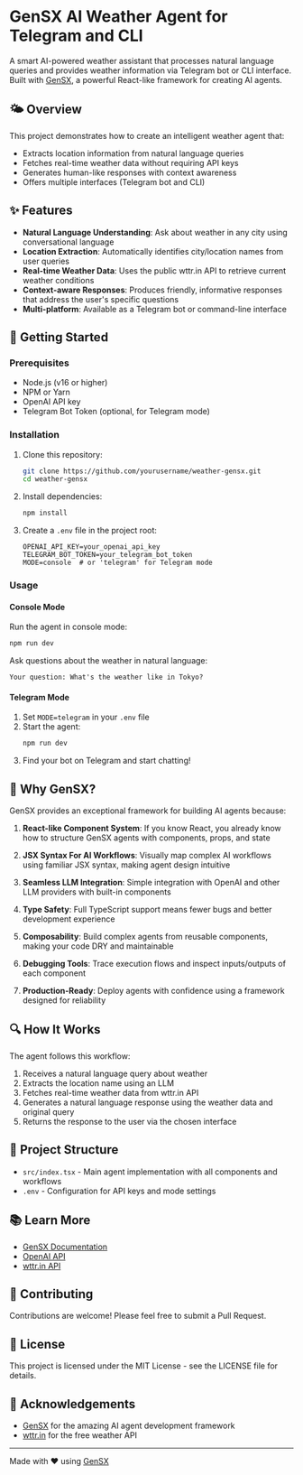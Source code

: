 # GenSX AI Weather Agent for Telegram and CLI

A smart AI-powered weather assistant that processes natural language queries and provides weather information via Telegram bot or CLI interface. Built with [GenSX](https://gensx.com), a powerful React-like framework for creating AI agents.

## 🌤️ Overview

This project demonstrates how to create an intelligent weather agent that:

- Extracts location information from natural language queries
- Fetches real-time weather data without requiring API keys
- Generates human-like responses with context awareness
- Offers multiple interfaces (Telegram bot and CLI)

## ✨ Features

- **Natural Language Understanding**: Ask about weather in any city using conversational language
- **Location Extraction**: Automatically identifies city/location names from user queries
- **Real-time Weather Data**: Uses the public wttr.in API to retrieve current weather conditions
- **Context-aware Responses**: Produces friendly, informative responses that address the user's specific questions
- **Multi-platform**: Available as a Telegram bot or command-line interface

## 🚀 Getting Started

### Prerequisites

- Node.js (v16 or higher)
- NPM or Yarn
- OpenAI API key
- Telegram Bot Token (optional, for Telegram mode)

### Installation

1. Clone this repository:
   ```bash
   git clone https://github.com/yourusername/weather-gensx.git
   cd weather-gensx
   ```

2. Install dependencies:
   ```bash
   npm install
   ```

3. Create a `.env` file in the project root:
   ```
   OPENAI_API_KEY=your_openai_api_key
   TELEGRAM_BOT_TOKEN=your_telegram_bot_token
   MODE=console  # or 'telegram' for Telegram mode
   ```

### Usage

#### Console Mode

Run the agent in console mode:
```bash
npm run dev
```

Ask questions about the weather in natural language:
```
Your question: What's the weather like in Tokyo?
```

#### Telegram Mode

1. Set `MODE=telegram` in your `.env` file
2. Start the agent:
   ```bash
   npm run dev
   ```
3. Find your bot on Telegram and start chatting!

## 🧩 Why GenSX?

GenSX provides an exceptional framework for building AI agents because:

1. **React-like Component System**: If you know React, you already know how to structure GenSX agents with components, props, and state
   
2. **JSX Syntax For AI Workflows**: Visually map complex AI workflows using familiar JSX syntax, making agent design intuitive

3. **Seamless LLM Integration**: Simple integration with OpenAI and other LLM providers with built-in components

4. **Type Safety**: Full TypeScript support means fewer bugs and better development experience

5. **Composability**: Build complex agents from reusable components, making your code DRY and maintainable

6. **Debugging Tools**: Trace execution flows and inspect inputs/outputs of each component

7. **Production-Ready**: Deploy agents with confidence using a framework designed for reliability

## 🔍 How It Works

The agent follows this workflow:

1. Receives a natural language query about weather
2. Extracts the location name using an LLM
3. Fetches real-time weather data from wttr.in API
4. Generates a natural language response using the weather data and original query
5. Returns the response to the user via the chosen interface

## 📝 Project Structure

- `src/index.tsx` - Main agent implementation with all components and workflows
- `.env` - Configuration for API keys and mode settings

## 📚 Learn More

- [GenSX Documentation](https://gensx.com/docs)
- [OpenAI API](https://platform.openai.com/docs/introduction)
- [wttr.in API](https://github.com/chubin/wttr.in)

## 🔄 Contributing

Contributions are welcome! Please feel free to submit a Pull Request.

## 📄 License

This project is licensed under the MIT License - see the LICENSE file for details.

## 🙏 Acknowledgements

- [GenSX](https://gensx.com) for the amazing AI agent development framework
- [wttr.in](https://wttr.in) for the free weather API

---

Made with ❤️ using [GenSX](https://gensx.com)
